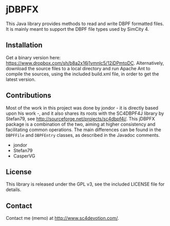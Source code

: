 jDBPFX
======

This Java library provides methods to read and write DBPF formatted files. It is
mainly meant to support the DBPF file types used by SimCity 4.

Installation
------------
Get a binary version here: https://www.dropbox.com/sh/b8a2x16j1vmnlc5/12iDPmtoDC.
Alternatively, download the source files to a local directory and run Apache Ant
to compile the sources, using the included build.xml file, in order to get the
latest version.

Contributions
-------------
Most of the work in this project was done by jondor - it is directly based upon
his work -, and it also shares its roots with the SC4DBPF4J library by Stefan79,
see http://sourceforge.net/projects/sc4dbpf4j/. This jDBPFX package is a
combination of the two, aiming at higher consistency and facilitating common
operations. The main differences can be found in the `DBPFFile` and `DBPFEntry`
classes, as described in the Javadoc comments.

 -  jondor
 -  Stefan79
 -  CasperVG

License
-------
This library is released under the GPL v3, see the included LICENSE file for
details.

Contact
-------
Contact me (memo) at http://www.sc4devotion.com/.
